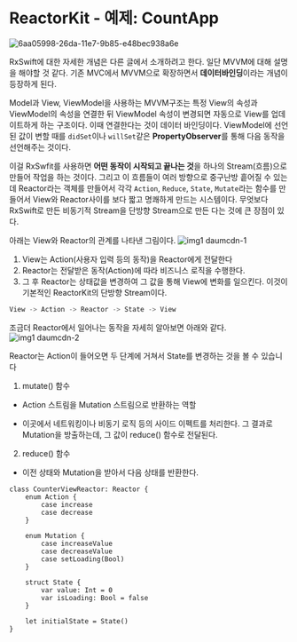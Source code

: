 # ReactorKit - 예제: CountApp

![6aa05998-26da-11e7-9b85-e48bec938a6e](https://user-images.githubusercontent.com/76529148/218311926-51a9828d-b484-49e7-a090-ec6614222a8e.png)


RxSwift에 대한 자세한 개념은 다른 글에서 소개하려고 한다.
일단 MVVM에 대해 설명을 해야할 것 같다.
기존 MVC에서 MVVM으로 확장하면서 **데이터바인딩**이라는 개념이 등장하게 된다. 

Model과 View, ViewModel을 사용하는 MVVM구조는
특정 View의 속성과 ViewModel의 속성을 연결한 뒤 ViewModel 속성이 변경되면 자동으로 View를 업데이트하게 하는 구조이다. 이때 연결한다는 것이 데이터 바인딩이다. ViewModel에 선언된 값이 변할 때를 `didSet`이나 `willSet`같은 **PropertyObserver**를 통해 다음 동작을 선언해주는 것이다.

이걸 RxSwfit를 사용하면 **어떤 동작이 시작되고 끝나는 것**을 하나의 Stream(흐름)으로 만들어 작업을 하는 것이다. 그리고 이 흐름들이 여러 방향으로 중구난방 흩어질 수 있는데  Reactor라는 객체를 만들어서 각각 `Action`, `Reduce`, `State`, `Mutate`라는 함수를 만들어서 View와 Reactor사이를 보다 짧고 명쾌하게 만드는 시스템이다. 무엇보다 RxSwift로 만든 비동기적 Stream을 단방향 Stream으로 만든 다는 것에 큰 장점이 있다.  

아래는 View와 Reactor의 관계를 나타낸 그림이다. 
![img1 daumcdn-1](https://user-images.githubusercontent.com/76529148/218311867-7f4ad21c-ba35-4df0-877d-8f6b4a3dfe6c.png)

1. View는 Action(사용자 입력 등의 동작)을 Reactor에게 전달한다
2. Reactor는 전달받은 동작(Action)에 따라 비즈니스 로직을 수행한다. 
3. 그 후 Reactor는 상태값을 변경하여 그 값을 통해 View에 변화를 일으킨다.
이것이 기본적인 ReactorKit의 단방향 Stream이다. 

```swift
View -> Action -> Reactor -> State -> View
```



조금더 Reactor에서 일어나는 동작을 자세히 알아보면 아래와 같다.
![img1 daumcdn-2](https://user-images.githubusercontent.com/76529148/218311872-535b7c09-4f0e-4033-b2ea-fba320d22ab6.png)





Reactor는 Action이 들어오면 두 단계에 거쳐서 State를 변경하는 것을 볼 수 있습니다

 
1. mutate() 함수 

- Action 스트림을 Mutation 스트림으로 반환하는 역할

- 이곳에서 네트워킹이나 비동기 로직 등의 사이드 이펙트를 처리한다.
  그 결과로 Mutation을 방출하는데, 그 값이 reduce() 함수로 전달된다. 


2. reduce() 함수
- 이전 상태와 Mutation을 받아서 다음 상태를 반환한다. 




```
class CounterViewReactor: Reactor {
    enum Action {
        case increase
        case decrease
    }
    
    enum Mutation {
        case increaseValue
        case decreaseValue
        case setLoading(Bool)
    }
    
    struct State {
        var value: Int = 0
        var isLoading: Bool = false
    }

    let initialState = State()
}
```



